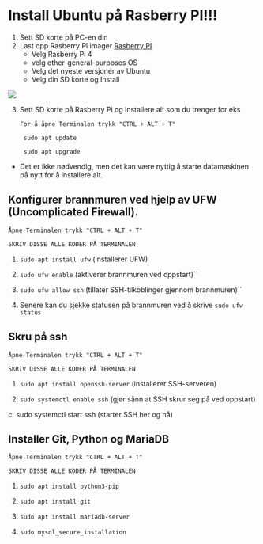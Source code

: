#  Install Ubuntu på Rasberry PI!!!

1. Sett SD korte på PC-en din
2. Last opp Rasberry Pi imager 
[Rasberry PI](https://www.raspberrypi.com/software/)
    - Velg Rasberry Pi 4
    - velg other-general-purposes OS
    - Velg det nyeste versjoner av Ubuntu
    - Velg din SD korte og Install 

<img src="https://assets.raspberrypi.com/static/4d26bd8bf3fa72e6c0c424f9aa7c32ea/d1b7c/imager.webp">

3. Sett SD korte på Rasberry Pi og installere alt som du trenger for eks

    ``For å åpne Terminalen trykk "CTRL + ALT + T" ``

    `  sudo apt update ` 

    `  sudo apt upgrade `

 - Det er ikke nødvendig, men det kan være nyttig å starte datamaskinen på nytt for å installere alt.


## Konfigurer brannmuren ved hjelp av UFW (Uncomplicated Firewall).

``Åpne Terminalen trykk "CTRL + ALT + T" ``

``SKRIV DISSE ALLE KODER PÅ TERMINALEN``

1. ``sudo apt install ufw`` (installerer UFW)

2. ``sudo ufw enable`` (aktiverer brannmuren ved oppstart)``

3. ``sudo ufw allow ssh`` (tillater SSH-tilkoblinger gjennom brannmuren)``

4. Senere kan du sjekke statusen på brannmuren ved å skrive ``sudo ufw status``

## Skru på ssh

``Åpne Terminalen trykk "CTRL + ALT + T" ``

``SKRIV DISSE ALLE KODER PÅ TERMINALEN``

1. ``sudo apt install openssh-server`` (installerer SSH-serveren)

2. ``sudo systemctl enable ssh`` (gjør sånn at SSH skrur seg på ved oppstart)

c. sudo systemctl start ssh (starter SSH her og nå)
## Installer Git, Python og MariaDB

``Åpne Terminalen trykk "CTRL + ALT + T" ``

``SKRIV DISSE ALLE KODER PÅ TERMINALEN``

1. ``sudo apt install python3-pip``

2. ``sudo apt install git``

3. ``sudo apt install mariadb-server``

4. ``sudo mysql_secure_installation``

